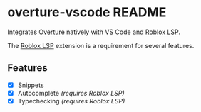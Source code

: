 # overture-vscode README

Integrates [Overture](https://github.com/devSparkle/Overture) natively with VS Code and [Roblox LSP](https://github.com/NightrainsRbx/RobloxLsp).

The [Roblox LSP](https://marketplace.visualstudio.com/items?itemName=Nightrains.robloxlsp) extension is a requirement for several features.

## Features

- [x] Snippets
- [x] Autocomplete *(requires Roblox LSP)*
- [x] Typechecking *(requires Roblox LSP)*
